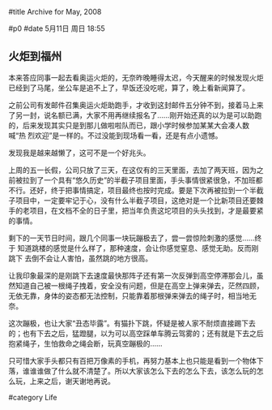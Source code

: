 
#title Archive for May, 2008

#p0
#date 5月11日 周日 18:55

## 火炬到福州

本来答应同事一起去看奥运火炬的，无奈昨晚睡得太迟，今天醒来的时候发现火炬
已经到了马尾，坐公车是追不上了，早饭还没吃呢，算了，晚上看新闻算了。

之前公司有发邮件召集奥运火炬助跑手，才收到这封邮件五分钟不到，接着马上来
了另一封，说名额已满，大家不用再继续报名了……刚开始还真的以为是可以助跑
的，后来发现其实只是到那儿做啦啦队而已，跟小学时候参加某某大会凑人数喊“热
烈欢迎”是一样的。不过没能到现场看一看，还是有点小遗憾。

发现我是越来越懒了，这可不是一个好兆头。

上周的五一长假，公司只放了三天，在这仅有的三天里面，去加了两天班，因为之
前被拉到了一个具有“悠久历史”的半截子项目里面，手头事情很紧很急，不加班都
不行。还好，终于把事情搞定，项目最终也按时完成。要是下次再被拉到一个半截
子项目中，一定要牢记于心，没有什么半截子项目，这绝对是一个比新项目还要棘
手的老项目，在文档不全的日子里，把当年负责这坨项目的头头找到，才是最要紧
的事情。

剩下的一天节日时间，跟几个同事一块玩蹦极去了，尝一尝惊险刺激的感觉……终于
知道跳楼的感觉是什么样了，那种速度，会让你感觉窒息、感觉无助。反而刚跳下
去倒不会让人害怕，虽然跳的地方很高。

让我印象最深的是刚跳下去速度最快那阵子还有第一次反弹到高空停滞那会儿，虽
然知道自己被一根绳子拽着，安全没有问题，但是在高空上弹来弹去，茫然四顾，
无依无靠，身体的姿态都无法控制，只能靠着那根弹来弹去的绳子时，相当地无奈。

这次蹦极，也让大家“丑态毕露”。有猫扑下跳，怀疑是被人家不耐烦直接踢下去
的；也有下去之后，猛蹬腿，以为可以高空踩单车腾云驾雾的；还有就是下去之后
抱紧绳子，生怕救命之绳会断，玩真空蹦极的……

只可惜大家手头都只有百把万像素的手机，再努力基本上也只能是看到一个物体下
落，谁谁谁做了什么就不清楚了。所以大家该怎么下去的怎么下去，该怎么玩的怎
么玩，上来之后，谢天谢地再说。

#category Life

<!-- date: 2008-05-11T18:55:56+0800 -->